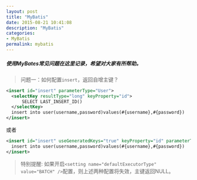 ```yaml
---
layout: post
title: "MyBatis"
date: 2015-08-21 10:41:08
description: "MyBatis"
categories:
- MyBatis
permalink: mybatis
---
```


##### 使用MyBates常见问题在这里记录，希望对大家有所帮助。
> 问题一：如何配置`insert`，返回自增主键？

```Xml
<insert id="insert" parameterType="User">
  <selectKey resultType="long" keyProperty="id">
      SELECT LAST_INSERT_ID()
  </selectKey>
  insert into user(username,password)values(#{username},#{password})
</insert>
```
或者  

```Xml
<insert id="insert" useGeneratedKeys="true" keyProperty="id" parameterType="User">
  insert into user(username,password)values(#{username},#{password})
</insert>
```
> 特别提醒: 如果开启`<setting name="defaultExecutorType" value="BATCH" />`配置，则上述两种配置将失效，主键返回NULL。
